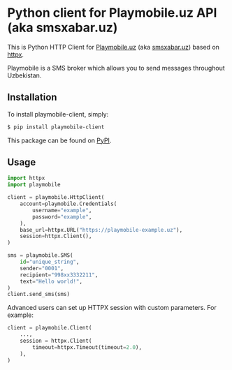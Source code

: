 # Python client for Playmobile.uz API (aka smsxabar.uz)

This is Python HTTP Client for [Playmobile.uz](https://playmobile.uz) (aka [smsxabar.uz](https://smsxabar.uz))
based on [httpx](https://github.com/encode/httpx).

Playmobile is a SMS broker which allows you to send messages throughout Uzbekistan.

## Installation

To install playmobile-client, simply:

``` bash
$ pip install playmobile-client
```
This package can be found on [PyPI](https://pypi.org).

## Usage

```python
import httpx
import playmobile

client = playmobile.HttpClient(
    account=playmobile.Credentials(
        username="example",
        password="example",
    ),
    base_url=httpx.URL("https://playmobile-example.uz"),
    session=httpx.Client(),
)

sms = playmobile.SMS(
    id="unique_string",
    sender="0001",
    recipient="998xx3332211",
    text="Hello world!",
)
client.send_sms(sms)
```

Advanced users can set up HTTPX session with custom parameters. For example:

```python
client = playmobile.Client(
    ...,
    session = httpx.Client(
        timeout=httpx.Timeout(timeout=2.0),
    ),
)
```


